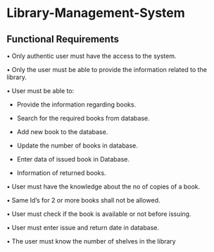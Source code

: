 # Library-Management-System

## Functional Requirements
 
• Only authentic user must have the access to the system.

• Only the user must be able to provide the information related to the library.

• User must be able to:

  * Provide the information regarding books.

  * Search for the required books from database.

  * Add new book to the database.

  * Update the number of books in database.

  * Enter data of issued book in Database.

  * Information of returned books.

• User must have the knowledge about the no of copies of a book.

• Same Id’s for 2 or more books shall not be allowed.

• User must check if the book is available or not before issuing.

• User must enter issue and return date in database.

• The user must know the number of shelves in the library
